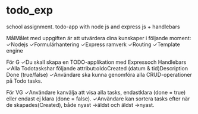 # todo_exp
school assignment. todo-app with node js and express js + handlebars

MålMålet med uppgiften är att utvärdera dina kunskaper i följande moment:
✓Nodejs
✓Formulärhantering
✓Express ramverk
✓Routing
✓Template engine

För G
✓Du skall skapa en TODO-applikation med Expressoch Handlebars
✓Alla Todotaskshar följande attribut:oIdoCreated (datum & tid)Description Done (true/false)
✓Användare ska kunna genomföra alla CRUD-operationer på Todo tasks.

För VG
✓Användare kanvälja att visa alla tasks, endastklara (done = true) eller endast ej klara (done = false).
✓Användare kan sortera tasks efter när de skapades(Created), både nyast →äldst och äldst →nyast.
